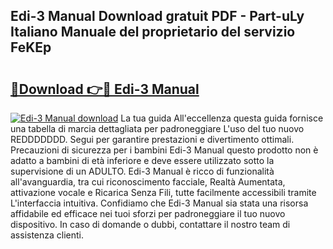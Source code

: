 ## Edi-3 Manual Download gratuit PDF - Part-uLy Italiano Manuale del proprietario del servizio FeKEp

# <h2><a href="http://dfazglr.blite.top/?on=Edi-3+Manual">🔗Download 👉🔴 Edi-3 Manual</a></h2>

[![Edi-3 Manual download](https://i.imgur.com/lujVjoI.png)](http://dfazglr.blite.top/?on=Edi-3+Manual)
La tua guida All'eccellenza questa guida fornisce una tabella di marcia dettagliata per padroneggiare L'uso del tuo nuovo REDDDDDDD. Segui per garantire prestazioni e divertimento ottimali. Precauzioni di sicurezza per i bambini Edi-3 Manual questo prodotto non è adatto a bambini di età inferiore e deve essere utilizzato sotto la supervisione di un ADULTO. Edi-3 Manual è ricco di funzionalità all'avanguardia, tra cui riconoscimento facciale, Realtà Aumentata, attivazione vocale e Ricarica Senza Fili, tutte facilmente accessibili tramite L'interfaccia intuitiva. Confidiamo che Edi-3 Manual sia stata una risorsa affidabile ed efficace nei tuoi sforzi per padroneggiare il tuo nuovo dispositivo. In caso di domande o dubbi, contattare il nostro team di assistenza clienti.
